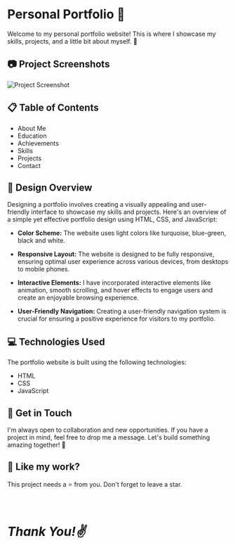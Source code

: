 # Personal Portfolio 🌟

Welcome to my personal portfolio website! This is where I showcase my skills, projects, and a little bit about myself. 🚀

## 📷 Project Screenshots
![Project Screenshot](https://github.com/PiyaJ7/Personal-Website/assets/138842869/e5e6c33c-95fb-4ae9-9ece-3f7544da57ef)

## 📋 Table of Contents

- About Me
- Education
- Achievements
- Skills
- Projects
- Contact

## 🚀 Design Overview

Designing a portfolio involves creating a visually appealing and user-friendly interface to showcase my skills and projects. Here's an overview of a simple yet effective portfolio design using HTML, CSS, and JavaScript:

- **Color Scheme:** The website uses light colors like turquoise, blue-green, black and white.

- **Responsive Layout:** The website is designed to be fully responsive, ensuring optimal user experience across various devices, from desktops to mobile phones.

- **Interactive Elements:** I have incorporated interactive elements like animation, smooth scrolling, and hover effects to engage users and create an enjoyable browsing experience.

- **User-Friendly Navigation:** Creating a user-friendly navigation system is crucial for ensuring a positive experience for visitors to my portfolio.

## 💻 Technologies Used

The portfolio website is built using the following technologies:

- HTML
- CSS
- JavaScript

## 🙌 Get in Touch

I'm always open to collaboration and new opportunities. If you have a project in mind, feel free to drop me a message. Let's build something amazing together! 🌈

## 💖 Like my work?

This project needs a ⭐️ from you. Don't forget to leave a star.

# <br><i>Thank You!✌️</i>
